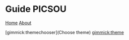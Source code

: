 # Guide PICSOU

[Home](home.md)
[About](about.md)

[gimmick:themechooser](Choose theme)
[gimmick:theme](flatly)
